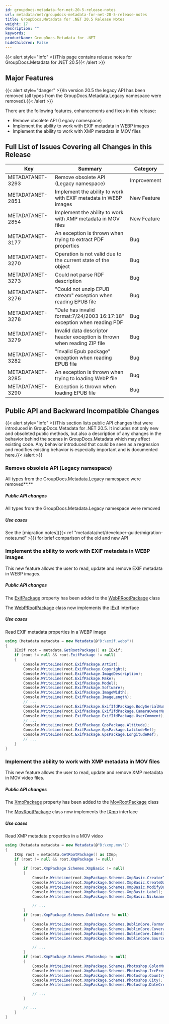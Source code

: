 ```yaml
---
id: groupdocs-metadata-for-net-20-5-release-notes
url: metadata/net/groupdocs-metadata-for-net-20-5-release-notes
title: GroupDocs.Metadata for .NET 20.5 Release Notes
weight: 17
description: ""
keywords: 
productName: GroupDocs.Metadata for .NET
hideChildren: False
---
```

{{< alert style="info" >}}This page contains release notes for GroupDocs.Metadata for .NET 20.5{{< /alert >}}

## Major Features

{{< alert style="danger" >}}In version 20.5 the legacy API has been removed (all types from the GroupDocs.Metadata.Legacy namespace were removed).{{< /alert >}}

  
There are the following features, enhancements and fixes in this release:

*   Remove obsolete API (Legacy namespace)
*   Implement the ability to work with EXIF metadata in WEBP images
*   Implement the ability to work with XMP metadata in MOV files  
      
    

## Full List of Issues Covering all Changes in this Release

| Key | Summary | Category |
| --- | --- | --- |
| METADATANET-3293 | Remove obsolete API (Legacy namespace) | Improvement |
| METADATANET-2851 | Implement the ability to work with EXIF metadata in WEBP images | New Feature |
| METADATANET-2854 | Implement the ability to work with XMP metadata in MOV files | New Feature |
| METADATANET-3177 | An exception is thrown when trying to extract PDF properties | Bug |
| METADATANET-3270 | Operation is not valid due to the current state of the object | Bug |
| METADATANET-3273 | Could not parse RDF description | Bug |
| METADATANET-3276 | "Could not unzip EPUB stream" exception when reading EPUB file | Bug |
| METADATANET-3278 | "Date has invalid format:7/24/2003 16:17:18" exception when reading PDF | Bug |
| METADATANET-3279 | Invalid data descriptor header exception is thrown when reading ZIP file | Bug |
| METADATANET-3282 | "Invalid Epub package" exception when reading EPUB file | Bug |
| METADATANET-3285 | An exception is thrown when trying to loading WebP file | Bug |
| METADATANET-3290 | Exception is thrown when loading EPUB file | Bug |

## Public API and Backward Incompatible Changes

{{< alert style="info" >}}This section lists public API changes that were introduced in GroupDocs.Metadata for .NET 20.5. It includes not only new and obsoleted public methods, but also a description of any changes in the behavior behind the scenes in GroupDocs.Metadata which may affect existing code. Any behavior introduced that could be seen as a regression and modifies existing behavior is especially important and is documented here.{{< /alert >}}

### Remove obsolete API (Legacy namespace)

All types from the GroupDocs.Metadata.Legacy namespace were removed**.**

##### Public API changes

All types from the GroupDocs.Metadata.Legacy namespace were removed

##### Use cases

See the [migration notes]({{< ref "metadata/net/developer-guide/migration-notes.md" >}}) for brief comparison of the old and new API

### Implement the ability to work with EXIF metadata in WEBP images

This new feature allows the user to read, update and remove EXIF metadata in WEBP images.

##### Public API changes

The [ExifPackage](https://reference.groupdocs.com/net/metadata/groupdocs.metadata.formats.image/webprootpackage/properties/exifpackage) property has been added to the [WebPRootPackage](https://reference.groupdocs.com/net/metadata/groupdocs.metadata.formats.image/webprootpackage) class

The [WebPRootPackage](https://reference.groupdocs.com/net/metadata/groupdocs.metadata.formats.image/webprootpackage) class now implements the [IExif](https://reference.groupdocs.com/net/metadata/groupdocs.metadata.standards.exif/iexif) interface

##### Use cases

Read EXIF metadata properties in a WEBP image



```csharp
using (Metadata metadata = new Metadata(@"D:\exif.webp"))
{
	IExif root = metadata.GetRootPackage() as IExif;
	if (root != null && root.ExifPackage != null)
	{
		Console.WriteLine(root.ExifPackage.Artist);
		Console.WriteLine(root.ExifPackage.Copyright);
		Console.WriteLine(root.ExifPackage.ImageDescription);
		Console.WriteLine(root.ExifPackage.Make);
		Console.WriteLine(root.ExifPackage.Model);
		Console.WriteLine(root.ExifPackage.Software);
		Console.WriteLine(root.ExifPackage.ImageWidth);
		Console.WriteLine(root.ExifPackage.ImageLength);
		// ...
		Console.WriteLine(root.ExifPackage.ExifIfdPackage.BodySerialNumber);
		Console.WriteLine(root.ExifPackage.ExifIfdPackage.CameraOwnerName);
		Console.WriteLine(root.ExifPackage.ExifIfdPackage.UserComment);
		// ...
		Console.WriteLine(root.ExifPackage.GpsPackage.Altitude);
		Console.WriteLine(root.ExifPackage.GpsPackage.LatitudeRef);
		Console.WriteLine(root.ExifPackage.GpsPackage.LongitudeRef);
		// ...
	}
}
```

### Implement the ability to work with XMP metadata in MOV files

This new feature allows the user to read, update and remove XMP metadata in MOV video files.

##### Public API changes

The [XmpPackage](https://reference.groupdocs.com/metadata/net/groupdocs.metadata.formats.video/movrootpackage/properties/xmppackage) property has been added to the [MovRootPackage](https://reference.groupdocs.com/net/metadata/groupdocs.metadata.formats.video/movrootpackage) class

The [MovRootPackage](https://reference.groupdocs.com/net/metadata/groupdocs.metadata.formats.video/movrootpackage) class now implements the [IXmp](https://reference.groupdocs.com/net/metadata/groupdocs.metadata.standards.xmp/ixmp) interface

##### Use cases

Read XMP metadata properties in a MOV video



```csharp
using (Metadata metadata = new Metadata(@"D:\xmp.mov"))
{
	IXmp root = metadata.GetRootPackage() as IXmp;
	if (root != null && root.XmpPackage != null)
	{
		if (root.XmpPackage.Schemes.XmpBasic != null)
		{
			Console.WriteLine(root.XmpPackage.Schemes.XmpBasic.CreatorTool);
			Console.WriteLine(root.XmpPackage.Schemes.XmpBasic.CreateDate);
			Console.WriteLine(root.XmpPackage.Schemes.XmpBasic.ModifyDate);
			Console.WriteLine(root.XmpPackage.Schemes.XmpBasic.Label);
			Console.WriteLine(root.XmpPackage.Schemes.XmpBasic.Nickname);

			// ...
		}
		if (root.XmpPackage.Schemes.DublinCore != null)
		{
			Console.WriteLine(root.XmpPackage.Schemes.DublinCore.Format);
			Console.WriteLine(root.XmpPackage.Schemes.DublinCore.Coverage);
			Console.WriteLine(root.XmpPackage.Schemes.DublinCore.Identifier);
			Console.WriteLine(root.XmpPackage.Schemes.DublinCore.Source);

			// ...
		}
		if (root.XmpPackage.Schemes.Photoshop != null)
		{
			Console.WriteLine(root.XmpPackage.Schemes.Photoshop.ColorMode);
			Console.WriteLine(root.XmpPackage.Schemes.Photoshop.IccProfile);
			Console.WriteLine(root.XmpPackage.Schemes.Photoshop.Country);
			Console.WriteLine(root.XmpPackage.Schemes.Photoshop.City);
			Console.WriteLine(root.XmpPackage.Schemes.Photoshop.DateCreated);

			// ... 
		}

		// ...
	}
}
```
